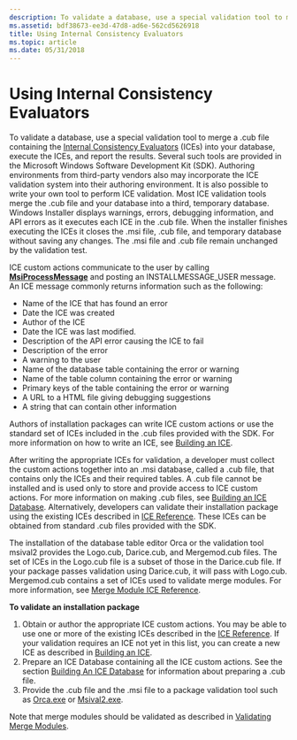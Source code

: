 ```yaml
---
description: To validate a database, use a special validation tool to merge a .cub file containing the Internal Consistency Evaluators (ICEs) into your database, execute the ICEs, and report the results.
ms.assetid: bdf38673-ee3d-47d8-ad6e-562cd5626918
title: Using Internal Consistency Evaluators
ms.topic: article
ms.date: 05/31/2018
---
```


# Using Internal Consistency Evaluators

To validate a database, use a special validation tool to merge a .cub file containing the [Internal Consistency Evaluators](internal-consistency-evaluators-ices.md) (ICEs) into your database, execute the ICEs, and report the results. Several such tools are provided in the Microsoft Windows Software Development Kit (SDK). Authoring environments from third-party vendors also may incorporate the ICE validation system into their authoring environment. It is also possible to write your own tool to perform ICE validation. Most ICE validation tools merge the .cub file and your database into a third, temporary database. Windows Installer displays warnings, errors, debugging information, and API errors as it executes each ICE in the .cub file. When the installer finishes executing the ICEs it closes the .msi file, .cub file, and temporary database without saving any changes. The .msi file and .cub file remain unchanged by the validation test.

ICE custom actions communicate to the user by calling [**MsiProcessMessage**](/windows/desktop/api/Msiquery/nf-msiquery-msiprocessmessage) and posting an INSTALLMESSAGE\_USER message. An ICE message commonly returns information such as the following:

-   Name of the ICE that has found an error
-   Date the ICE was created
-   Author of the ICE
-   Date the ICE was last modified.
-   Description of the API error causing the ICE to fail
-   Description of the error
-   A warning to the user
-   Name of the database table containing the error or warning
-   Name of the table column containing the error or warning
-   Primary keys of the table containing the error or warning
-   A URL to a HTML file giving debugging suggestions
-   A string that can contain other information

Authors of installation packages can write ICE custom actions or use the standard set of ICEs included in the .cub files provided with the SDK. For more information on how to write an ICE, see [Building an ICE](building-an-ice.md).

After writing the appropriate ICEs for validation, a developer must collect the custom actions together into an .msi database, called a .cub file, that contains only the ICEs and their required tables. A .cub file cannot be installed and is used only to store and provide access to ICE custom actions. For more information on making .cub files, see [Building an ICE Database](building-an-ice-database.md). Alternatively, developers can validate their installation package using the existing ICEs described in [ICE Reference](ice-reference.md). These ICEs can be obtained from standard .cub files provided with the SDK.

The installation of the database table editor Orca or the validation tool msival2 provides the Logo.cub, Darice.cub, and Mergemod.cub files. The set of ICEs in the Logo.cub file is a subset of those in the Darice.cub file. If your package passes validation using Darice.cub, it will pass with Logo.cub. Mergemod.cub contains a set of ICEs used to validate merge modules. For more information, see [Merge Module ICE Reference](merge-module-ice-reference.md).

**To validate an installation package**

1.  Obtain or author the appropriate ICE custom actions. You may be able to use one or more of the existing ICEs described in the [ICE Reference](ice-reference.md). If your validation requires an ICE not yet in this list, you can create a new ICE as described in [Building an ICE](building-an-ice.md).
2.  Prepare an ICE Database containing all the ICE custom actions. See the section [Building An ICE Database](building-an-ice-database.md) for information about preparing a .cub file.
3.  Provide the .cub file and the .msi file to a package validation tool such as [Orca.exe](orca-exe.md) or [Msival2.exe](msival2-exe.md).

Note that merge modules should be validated as described in [Validating Merge Modules](validating-merge-modules.md).

 

 



